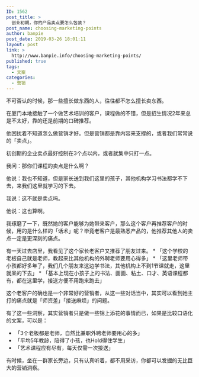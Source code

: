 ```yaml
---
ID: 1562
post_title: >
  创业初期，你的产品卖点要怎么包装？
post_name: choosing-marketing-points
author: banpie
post_date: 2019-03-26 18:01:11
layout: post
link: >
  http://www.banpie.info/choosing-marketing-points/
published: true
tags:
  - 文案
categories:
  - 营销
---
```

不可否认的时候，那一些擅长做东西的人，往往都不怎么擅长卖东西。

在厦门本地接触了一个做艺术培训的客户，课程做的不错，但是招生情况2年来总是不太好，靠的还是前期的口碑推荐。

他困扰着不知道怎么做营销才好。但是营销都是靠内容来支撑的，或者我们常常说的「卖点」。

初创期的企业卖点最好控制在3个点以内，或者就集中只打一点。

我问：那你们课程的卖点是什么啊？

他说：我也不知道，但是家长送到我们这里的孩子，其他机构学习书法都学不下去，来我们这里就学习的下去。

我说：这不就是卖点吗。

他说：这也算啊。

我琢磨了一下，既然她的客户能够为她带来客户，那么这个客户再推荐客户的时候，用的是什么样的「话术」呢？毕竟老客户是最熟悉产品的，他推荐其他人的卖点一定是更深刻的痛点。

有一天过去店里，我看见了这个家长老客户又推荐了朋友过来。 * 「这个学校的老板自己就是老师，教起来比其他机构的外聘老师要用心得多」 * 「这里老师带小孩都好多年了，我们几个朋友来这边学书法，其他机构上不到1节课就走，这里就呆的下去」 * 「基本上现在小孩子上的书法、画画、粘土、口才、英语课程都有，都在这里学，接送方便不用跑来跑去」

这个老客户的确也是一个非常好的营销者，从这一些对话当中，其实可以看到她主打的痛点就是「师资差」「接送麻烦」的问题。

有了这一些洞察，其实营销者只是做一些锦上添花的事情而已，如果是比较口语化的文案，可以是：

*   「3个老板都是老师，自然比兼职外聘老师要用心的多」
*   「平均5年教龄，陪得了小孩，也Hold得住学生」
*   「艺术课程应有尽有，每天仅需一次接送」

有时候，坐在一群家长旁边，只有认真听着，都不用采访，你都可以发掘的无比巨大的营销洞察。